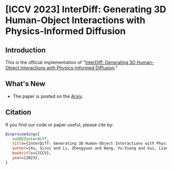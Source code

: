 # [ICCV 2023] InterDiff: Generating 3D Human-Object Interactions with Physics-Informed Diffusion

## Introduction

This is the official implementation of "[InterDiff: Generating 3D Human-Object Interactions with Physics-Informed Diffusion](https://arxiv.org/abs/2308.16905)." 

## What's New
* The paper is posted on the [Arxiv](https://arxiv.org/pdf/2308.16905).


## Citation
If you find our code or paper useful, please cite by:
```bibtex
@inproceedings{
   xu2023interdiff,
   title={InterDiff: Generating 3D Human-Object Interactions with Physics-Informed Diffusion},
   author={Xu, Sirui and Li, Zhengyuan and Wang, Yu-Xiong and Gui, Liang-Yan},
   booktitle={ICCV},
   year={2023},
}
```